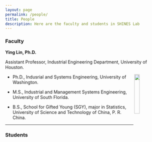 ```yaml
---
layout: page
permalink: /people/
title: People
description: Here are the faculty and students in SHINES Lab
---
```


### **Faculty**

**Ying Lin, Ph.D.**

Assistant Professor, Industrial Engineering Department, University of Houston.

<img src="{{site.baseurl}}/assets/img/WechatIMG7514.jpeg" align="right" width="18%" height="18%">

* Ph.D., Indusrial and Systems Engineering, University of Washington. 

* M.S., Industrial and Management Systems Engineering, University of South Florida. 

* B.S., School for Gifted Young (SGY), major in Statistics, University of Science and Technology of China, P. R. China. 

***

### **Students**
